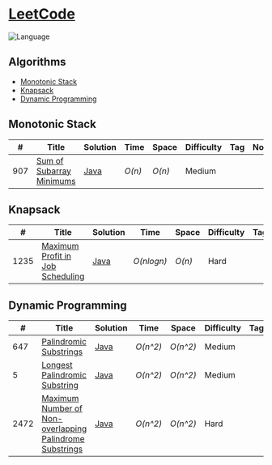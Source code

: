 # [LeetCode](https://leetcode.com/problemset/all/)

![Language](https://img.shields.io/badge/language-Java%20%2F%20Javascript-blue.svg)&nbsp;

## Algorithms

* [Monotonic Stack](https://github.com/smartsammy787/LeetCodePrep#Monotonic-Stack)
* [Knapsack](https://github.com/smartsammy787/LeetCodePrep#KnapSack)
* [Dynamic Programming](https://github.com/smartsammy787/LeetCodePrep#Dynamic-Programming)


## Monotonic Stack
|  #  | Title           |  Solution       |  Time           | Space           | Difficulty    | Tag          | Note| 
|-----|---------------- | --------------- | --------------- | --------------- | ------------- |--------------|-----|
907 | [Sum of Subarray Minimums](https://leetcode.com/problems/sum-of-subarray-minimums/) | [Java](./LeetCodeInterviewPrep/src/MonotonicStack/SumOfSubArrayMins.java) | _O(n)_ | _O(n)_ | Medium ||


## Knapsack
|  #  | Title           |  Solution       |  Time           | Space           | Difficulty    | Tag          | Note| 
|-----|---------------- | --------------- | --------------- | --------------- | ------------- |--------------|-----|
1235 | [Maximum Profit in Job Scheduling](https://leetcode.com/problems/maximum-profit-in-job-scheduling/) | [Java](./LeetCodeInterviewPrep/src/knapsack/MaxProfitJobScheduling.java) | _O(nlogn)_ | _O(n)_ | Hard ||


## Dynamic Programming
|  #  | Title           |  Solution       |  Time           | Space           | Difficulty    | Tag          | Note| 
|-----|---------------- | --------------- | --------------- | --------------- | ------------- |--------------|-----|
647 | [Palindromic Substrings](https://leetcode.com/problems/palindromic-substrings/) | [Java](./LeetCodeInterviewPrep/src/dynamicProgramming/CountPalindromicSubstrings.java) | _O(n^2)_ | _O(n^2)_ | Medium ||
5 | [Longest Palindromic Substring](https://leetcode.com/problems/longest-palindromic-substring/) | [Java](./LeetCodeInterviewPrep/src/dynamicProgramming/LongestPalindromicSubstring.java) | _O(n^2)_ | _O(n^2)_ | Medium ||
2472 | [Maximum Number of Non-overlapping Palindrome Substrings](https://leetcode.com/problems/maximum-number-of-non-overlapping-palindrome-substrings/) | [Java](./LeetCodeInterviewPrep/src/dynamicProgramming/MaxNumNonOverlappingPalindromicSubstring.java) | _O(n^2)_ | _O(n^2)_ | Hard ||

 
